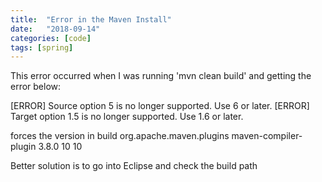 ```yaml
---
title:  "Error in the Maven Install"
date:   "2018-09-14"
categories: [code]
tags: [spring]
---
```


This error occurred when I was running 'mvn clean build' and getting the error below:

[ERROR] Source option 5 is no longer supported. Use 6 or later.
[ERROR] Target option 1.5 is no longer supported. Use 1.6 or later.




forces the version in build
  <build>
        <plugins>
            <plugin>
                <groupId>org.apache.maven.plugins</groupId>
                <artifactId>maven-compiler-plugin</artifactId>
                <version>3.8.0</version>
                <configuration>
                    <source>10</source>
                    <target>10</target>
                </configuration>
            </plugin>
        </plugins>
    </build>
    
Better solution is to go into Eclipse and check the build path
